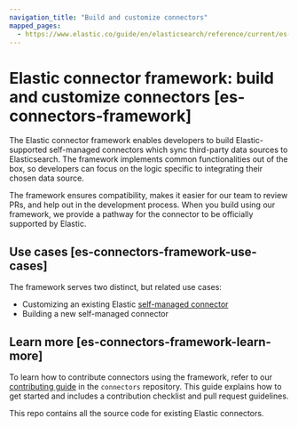 ```yaml
---
navigation_title: "Build and customize connectors"
mapped_pages:
  - https://www.elastic.co/guide/en/elasticsearch/reference/current/es-connectors-framework.html
---
```


# Elastic connector framework: build and customize connectors [es-connectors-framework]


The Elastic connector framework enables developers to build Elastic-supported self-managed connectors which sync third-party data sources to Elasticsearch. The framework implements common functionalities out of the box, so developers can focus on the logic specific to integrating their chosen data source.

The framework ensures compatibility, makes it easier for our team to review PRs, and help out in the development process. When you build using our framework, we provide a pathway for the connector to be officially supported by Elastic.


## Use cases [es-connectors-framework-use-cases]

The framework serves two distinct, but related use cases:

* Customizing an existing Elastic [self-managed connector](/reference/search-connectors/self-managed-connectors.md)
* Building a new self-managed connector


## Learn more [es-connectors-framework-learn-more]

To learn how to contribute connectors using the framework, refer to our [contributing guide](https://github.com/elastic/connectors/blob/main/docs/CONTRIBUTING.md) in the `connectors` repository. This guide explains how to get started and includes a contribution checklist and pull request guidelines.

This repo contains all the source code for existing Elastic connectors.

